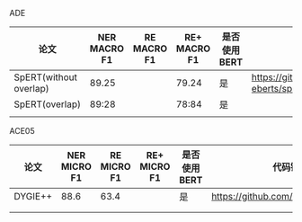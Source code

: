 ADE

| 论文                   | **NER MACRO F1** | **RE MACRO F1** | **RE+ MACRO F1** | 是否使用BERT | 代码链接                               |
| ---------------------- | ---------------- | --------------- | ---------------- | ------------ | -------------------------------------- |
| SpERT(without overlap) | 89.25            |                 | 79.24            | 是           | https://github.com/markus-eberts/spert |
| SpERT(overlap)         | 89:28            |                 | 78:84            | 是           |                                        |
|                        |                  |                 |                  |              |                                        |

ACE05

| 论文    | **NER MICRO F1** | **RE MICRO F1** | **RE+ MICRO F1** | 是否使用BERT | 代码链接                           |
| ------- | ---------------- | --------------- | ---------------- | ------------ | ---------------------------------- |
| DYGIE++ | 88.6             | 63.4            |                  | 是           | https://github.com/dwadden/dygiepp |
|         |                  |                 |                  |              |                                    |
|         |                  |                 |                  |              |                                    |

